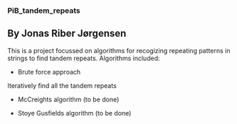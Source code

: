 ### PiB_tandem_repeats
## By Jonas Riber Jørgensen

This is a project focussed on algorithms for recogizing repeating patterns in strings to find tandem repeats.
Algorithms included:

  - Brute force approach

Iteratively find all the tandem repeats
    
  - McCreights algorithm (to be done)
    
  - Stoye Gusfields algorithm (to be done)
    


